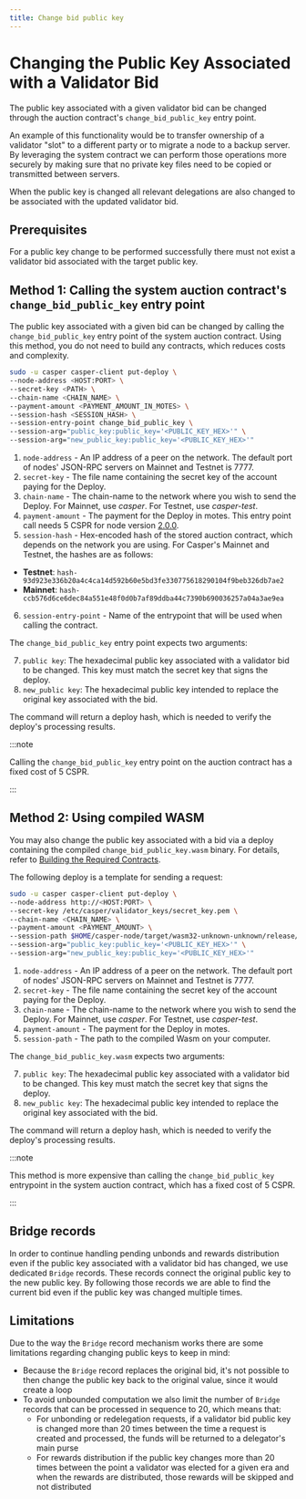 ```yaml
---
title: Change bid public key
---
```


# Changing the Public Key Associated with a Validator Bid

The public key associated with a given validator bid can be changed through the auction contract's `change_bid_public_key` entry point.

An example of this functionality would be to transfer ownership of a validator "slot" to a different party or to migrate a node to a backup server. By leveraging the system contract we can perform those operations more securely by making sure that no private key files need to be copied or transmitted between servers.

When the public key is changed all relevant delegations are also changed to be associated with the updated validator bid.

## Prerequisites

For a public key change to be performed successfully there must not exist a validator bid associated with the target public key.

## Method 1: Calling the system auction contract's `change_bid_public_key` entry point

The public key associated with a given bid can be changed by calling the `change_bid_public_key` entry point of the system auction contract. Using this method, you do not need to build any contracts, which reduces costs and complexity.

```bash
sudo -u casper casper-client put-deploy \
--node-address <HOST:PORT> \
--secret-key <PATH> \
--chain-name <CHAIN_NAME> \
--payment-amount <PAYMENT_AMOUNT_IN_MOTES> \
--session-hash <SESSION_HASH> \
--session-entry-point change_bid_public_key \
--session-arg="public_key:public_key='<PUBLIC_KEY_HEX>'" \
--session-arg="new_public_key:public_key='<PUBLIC_KEY_HEX>'"
```

1. `node-address` - An IP address of a peer on the network. The default port of nodes' JSON-RPC servers on Mainnet and Testnet is 7777.
2. `secret-key` - The file name containing the secret key of the account paying for the Deploy.
3. `chain-name` - The chain-name to the network where you wish to send the Deploy. For Mainnet, use _casper_. For Testnet, use _casper-test_.
4. `payment-amount` - The payment for the Deploy in motes. This entry point call needs 5 CSPR for node version [2.0.0](https://github.com/casper-network/casper-node/blob/release-2.0.0/resources/production/chainspec.toml).
5. `session-hash` - Hex-encoded hash of the stored auction contract, which depends on the network you are using. For Casper's Mainnet and Testnet, the hashes are as follows:

-   **Testnet**: `hash-93d923e336b20a4c4ca14d592b60e5bd3fe330775618290104f9beb326db7ae2`
-   **Mainnet**: `hash-ccb576d6ce6dec84a551e48f0d0b7af89ddba44c7390b690036257a04a3ae9ea`

6. `session-entry-point` - Name of the entrypoint that will be used when calling the contract.

The `change_bid_public_key` entry point expects two arguments:

7. `public key`: The hexadecimal public key associated with a validator bid to be changed. This key must match the secret key that signs the deploy.
8. `new_public key`: The hexadecimal public key intended to replace the original key associated with the bid.

The command will return a deploy hash, which is needed to verify the deploy's processing results.

:::note

Calling the `change_bid_public_key` entry point on the auction contract has a fixed cost of 5 CSPR.

:::

## Method 2: Using compiled WASM

You may also change the public key associated with a bid via a deploy containing the compiled `change_bid_public_key.wasm` binary. For details, refer to [Building the Required Contracts](../setup/joining.md#step-3-build-contracts).

The following deploy is a template for sending a request:

```bash
sudo -u casper casper-client put-deploy \
--node-address http://<HOST:PORT> \
--secret-key /etc/casper/validator_keys/secret_key.pem \
--chain-name <CHAIN_NAME> \
--payment-amount <PAYMENT_AMOUNT> \
--session-path $HOME/casper-node/target/wasm32-unknown-unknown/release/change_bid_public_key.wasm \
--session-arg="public_key:public_key='<PUBLIC_KEY_HEX>'" \
--session-arg="new_public_key:public_key='<PUBLIC_KEY_HEX>'"
```

1. `node-address` - An IP address of a peer on the network. The default port of nodes' JSON-RPC servers on Mainnet and Testnet is 7777.
2. `secret-key` - The file name containing the secret key of the account paying for the Deploy.
3. `chain-name` - The chain-name to the network where you wish to send the Deploy. For Mainnet, use _casper_. For Testnet, use _casper-test_.
4. `payment-amount` - The payment for the Deploy in motes.
5. `session-path` - The path to the compiled Wasm on your computer.

The `change_bid_public_key.wasm` expects two arguments:

7. `public key`: The hexadecimal public key associated with a validator bid to be changed. This key must match the secret key that signs the deploy.
8. `new_public key`: The hexadecimal public key intended to replace the original key associated with the bid.

The command will return a deploy hash, which is needed to verify the deploy's processing results.

:::note

This method is more expensive than calling the `change_bid_public_key` entrypoint in the system auction contract, which has a fixed cost of 5 CSPR.

:::

## Bridge records

In order to continue handling pending unbonds and rewards distribution even if the public key associated with a validator bid has changed, we use dedicated `Bridge` records. These records connect the original public key to the new public key. By following those records we are able to find the current bid even if the public key was changed multiple times.

## Limitations

Due to the way the `Bridge` record mechanism works there are some limitations regarding changing public keys to keep in mind:

-   Because the `Bridge` record replaces the original bid, it's not possible to then change the public key back to the original value, since it would create a loop
-   To avoid unbounded computation we also limit the number of `Bridge` records that can be processed in sequence to 20, which means that:
    -   For unbonding or redelegation requests, if a validator bid public key is changed more than 20 times between the time a request is created and processed, the funds will be returned to a delegator's main purse
    -   For rewards distribution if the public key changes more than 20 times between the point a validator was elected for a given era and when the rewards are distributed, those rewards will be skipped and not distributed
